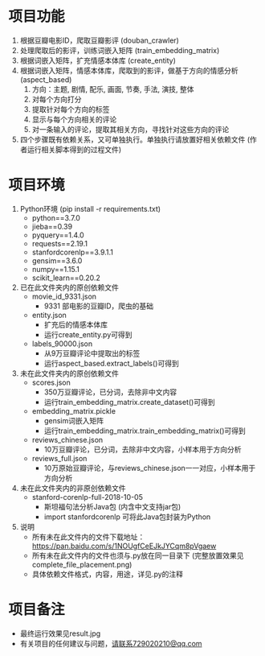 # 项目功能
1. 根据豆瓣电影ID，爬取豆瓣影评 (douban_crawler)
2. 处理爬取后的影评，训练词嵌入矩阵 (train_embedding_matrix)
3. 根据词嵌入矩阵，扩充情感本体库 (create_entity)
4. 根据词嵌入矩阵，情感本体库，爬取到的影评，做基于方向的情感分析 (aspect_based)
    1. 方向：主题, 剧情, 配乐, 画面, 节奏, 手法, 演技, 整体
    2. 对每个方向打分
    3. 提取针对每个方向的标签
    4. 显示与每个方向相关的评论
    5. 对一条输入的评论，提取其相关方向，寻找针对这些方向的评论
5. 四个步骤既有依赖关系，又可单独执行。单独执行请放置好相关依赖文件 (作者运行相关脚本得到的过程文件)

# 项目环境
1. Python环境 (pip install -r requirements.txt)
    * python==3.7.0
    * jieba==0.39
    * pyquery==1.4.0
    * requests==2.19.1
    * stanfordcorenlp==3.9.1.1
    * gensim==3.6.0
    * numpy==1.15.1
    * scikit_learn==0.20.2
2. 已在此文件夹内的原创依赖文件
    * movie_id_9331.json
      * 9331 部电影的豆瓣ID，爬虫的基础
    * entity.json 
      * 扩充后的情感本体库
      * 运行create_entity.py可得到
    * labels_90000.json
      * 从9万豆瓣评论中提取出的标签
      * 运行aspect_based.extract_labels()可得到
3. 未在此文件夹内的原创依赖文件
    * scores.json 
      * 350万豆瓣评论，已分词，去除非中文内容
      * 运行train_embedding_matrix.create_dataset()可得到
    * embedding_matrix.pickle
      * gensim词嵌入矩阵
      * 运行train_embedding_matrix.train_embedding_matrix()可得到
    * reviews_chinese.json
      * 10万豆瓣评论，已分词，去除非中文内容，小样本用于方向分析
    * reviews_full.json 
      * 10万原始豆瓣评论，与reviews_chinese.json一一对应，小样本用于方向分析
4. 未在此文件夹内的非原创依赖文件
    * stanford-corenlp-full-2018-10-05
      * 斯坦福句法分析Java包 (内含中文支持jar包)
      * import stanfordcorenlp 可将此Java包封装为Python
5. 说明
    * 所有未在此文件内的文件下载地址：https://pan.baidu.com/s/1NOUgfCeEJkJYCqm8pVgaew
    * 所有未在此文件内的文件也须与.py放在同一目录下 (完整放置效果见complete_file_placement.png)
    * 具体依赖文件格式，内容，用途，详见.py的注释

# 项目备注
* 最终运行效果见result.jpg
* 有关项目的任何建议与问题，请联系729020210@qq.com
